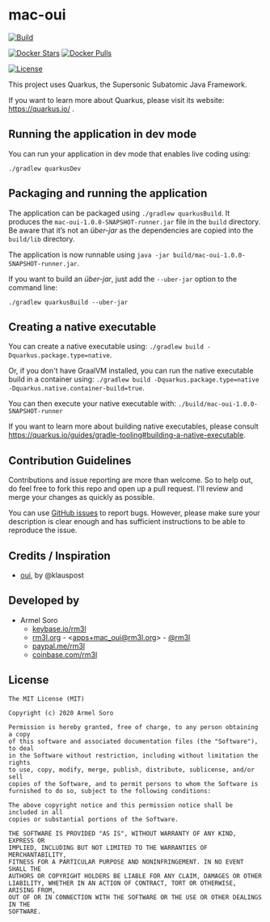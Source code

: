 # mac-oui

[![Build](https://github.com/rm3l/mac-oui/workflows/Build%20and%20Publish%20Docker%20Image/badge.svg)](https://github.com/rm3l/mac-oui/actions?query=workflow%3A%22Build+and+Publish+Docker+Image%22)

<!-- [![Heroku](https://img.shields.io/badge/heroku-deployed%20on%20free%20dyno-blue.svg)](https://mac-oui-api.herokuapp.com/graphiql) -->

[![Docker Stars](https://img.shields.io/docker/stars/rm3l/mac-oui.svg)](https://hub.docker.com/r/rm3l/mac-oui)
[![Docker Pulls](https://img.shields.io/docker/pulls/rm3l/mac-oui.svg)](https://hub.docker.com/r/rm3l/mac-oui)

[![License](https://img.shields.io/badge/license-MIT-green.svg?style=flat)](https://github.com/rm3l/mac-oui/blob/master/LICENSE)

This project uses Quarkus, the Supersonic Subatomic Java Framework.

If you want to learn more about Quarkus, please visit its website: https://quarkus.io/ .

## Running the application in dev mode

You can run your application in dev mode that enables live coding using:
```
./gradlew quarkusDev
```

## Packaging and running the application

The application can be packaged using `./gradlew quarkusBuild`.
It produces the `mac-oui-1.0.0-SNAPSHOT-runner.jar` file in the `build` directory.
Be aware that it’s not an _über-jar_ as the dependencies are copied into the `build/lib` directory.

The application is now runnable using `java -jar build/mac-oui-1.0.0-SNAPSHOT-runner.jar`.

If you want to build an _über-jar_, just add the `--uber-jar` option to the command line:
```
./gradlew quarkusBuild --uber-jar
```

## Creating a native executable

You can create a native executable using: `./gradlew build -Dquarkus.package.type=native`.

Or, if you don't have GraalVM installed, you can run the native executable build in a container using: `./gradlew build -Dquarkus.package.type=native -Dquarkus.native.container-build=true`.

You can then execute your native executable with: `./build/mac-oui-1.0.0-SNAPSHOT-runner`

If you want to learn more about building native executables, please consult https://quarkus.io/guides/gradle-tooling#building-a-native-executable.

## Contribution Guidelines

Contributions and issue reporting are more than welcome. So to help out, do feel free to fork this repo and open up a pull request.
I'll review and merge your changes as quickly as possible.

You can use [GitHub issues](https://github.com/rm3l/mac-oui/issues) to report bugs.
However, please make sure your description is clear enough and has sufficient instructions to be able to reproduce the issue.

## Credits / Inspiration

* [oui](https://github.com/klauspost/oui), by @klauspost

## Developed by

* Armel Soro
  * [keybase.io/rm3l](https://keybase.io/rm3l)
  * [rm3l.org](https://rm3l.org) - &lt;apps+mac_oui@rm3l.org&gt; - [@rm3l](https://twitter.com/rm3l)
  * [paypal.me/rm3l](https://paypal.me/rm3l)
  * [coinbase.com/rm3l](https://www.coinbase.com/rm3l)

## License

    The MIT License (MIT)

    Copyright (c) 2020 Armel Soro

    Permission is hereby granted, free of charge, to any person obtaining a copy
    of this software and associated documentation files (the "Software"), to deal
    in the Software without restriction, including without limitation the rights
    to use, copy, modify, merge, publish, distribute, sublicense, and/or sell
    copies of the Software, and to permit persons to whom the Software is
    furnished to do so, subject to the following conditions:

    The above copyright notice and this permission notice shall be included in all
    copies or substantial portions of the Software.

    THE SOFTWARE IS PROVIDED "AS IS", WITHOUT WARRANTY OF ANY KIND, EXPRESS OR
    IMPLIED, INCLUDING BUT NOT LIMITED TO THE WARRANTIES OF MERCHANTABILITY,
    FITNESS FOR A PARTICULAR PURPOSE AND NONINFRINGEMENT. IN NO EVENT SHALL THE
    AUTHORS OR COPYRIGHT HOLDERS BE LIABLE FOR ANY CLAIM, DAMAGES OR OTHER
    LIABILITY, WHETHER IN AN ACTION OF CONTRACT, TORT OR OTHERWISE, ARISING FROM,
    OUT OF OR IN CONNECTION WITH THE SOFTWARE OR THE USE OR OTHER DEALINGS IN THE
    SOFTWARE.
